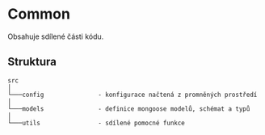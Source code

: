 # Common

Obsahuje sdílené části kódu.

## Struktura

```
src
│
└───config               - konfigurace načtená z promněných prostředí
│
└───models               - definice mongoose modelů, schémat a typů
│
└───utils                - sdílené pomocné funkce

```
